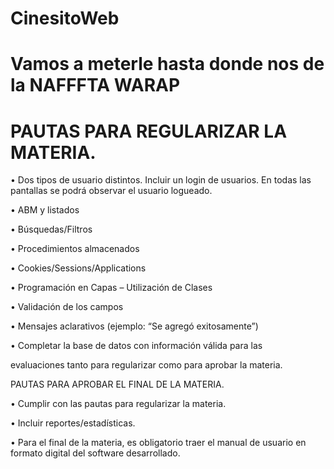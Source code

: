 # CinesitoWeb
Vamos a meterle hasta donde nos de la NAFFFTA WARAP
====================================================
PAUTAS PARA REGULARIZAR LA MATERIA.
============================================
• Dos tipos de usuario distintos. Incluir un login de usuarios. En
todas las pantallas se podrá observar el usuario logueado.

• ABM y listados

• Búsquedas/Filtros

• Procedimientos almacenados

• Cookies/Sessions/Applications

• Programación en Capas – Utilización de Clases

• Validación de los campos

• Mensajes aclarativos (ejemplo: “Se agregó exitosamente”)

• Completar la base de datos con información válida para las

evaluaciones tanto para regularizar como para aprobar la
materia.

PAUTAS PARA APROBAR EL FINAL DE LA MATERIA.


• Cumplir con las pautas para regularizar la materia.

• Incluir reportes/estadísticas.

• Para el final de la materia, es obligatorio traer el manual
de usuario en formato digital del software desarrollado.
